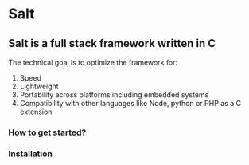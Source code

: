 # Salt

## Salt is a full stack framework written in C

The technical goal is to optimize the framework for:
1. Speed
2. Lightweight
3. Portability across platforms including embedded systems
4. Compatibility with other languages like Node, python or PHP as a C extension

### How to get started?


### Installation 


